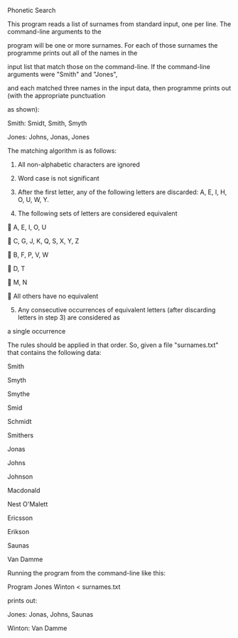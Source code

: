 
Phonetic Search

This program reads a list of surnames from standard input, one per line. The command-line arguments to the 

program will be one or more surnames. For each of those surnames the programme prints out all of the names in the 

input list that match those on the command-line. If the command-line arguments were "Smith" and "Jones", 

and each matched three names in the input data, then programme prints out (with the appropriate punctuation 

as shown):

Smith: Smidt, Smith, Smyth

Jones: Johns, Jonas, Jones

The matching algorithm is as follows:

1. All non-alphabetic characters are ignored

2. Word case is not significant

3. After the first letter, any of the following letters are discarded: A, E, I, H, O, U, W, Y.

4. The following sets of letters are considered equivalent

 A, E, I, O, U

 C, G, J, K, Q, S, X, Y, Z

 B, F, P, V, W

 D, T

 M, N

 All others have no equivalent

5. Any consecutive occurrences of equivalent letters (after discarding letters in step 3) are considered as 

a single occurrence

The rules should be applied in that order. So, given a file "surnames.txt" that contains the following data:

Smith

Smyth

Smythe

Smid

Schmidt

Smithers

Jonas

Johns

Johnson

Macdonald

Nest O'Malett

Ericsson

Erikson

Saunas

Van Damme

Running the  program from the command-line like this:

Program Jones Winton < surnames.txt

prints out:

Jones: Jonas, Johns, Saunas

Winton: Van Damme
